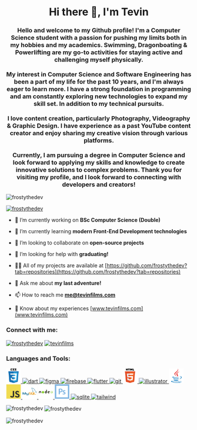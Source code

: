 
<h1 align="center">Hi there 👋, I'm Tevin</h1>

<!-- <img align="right" alt="Coding" width="400" src="https://cdn.dribbble.com/users/638428/screenshots/3641004/code2.gif"> -->

<h3 align="center">Hello and welcome to my Github profile! I'm a Computer Science student with a passion for pushing my limits both in my hobbies and my academics. Swimming, Dragonboating & Powerlifting are my go-to activities for staying active and challenging myself physically. <br><br>My interest in Computer Science and Software Engineering has been a part of my life for the past 10 years, and I'm always eager to learn more. I have a strong foundation in programming and am constantly exploring new technologies to expand my skill set. In addition to my technical pursuits. <br><br>I love content creation, particularly Photography, Videography & Graphic Design. I have experience as a past YouTube content creator and enjoy sharing my creative vision through various platforms. <br><br>Currently, I am pursuing a degree in Computer Science and look forward to applying my skills and knowledge to create innovative solutions to complex problems. Thank you for visiting my profile, and I look forward to connecting with developers and creators!</h3>

<p align="left"> <img src="https://komarev.com/ghpvc/?username=frostythedev&label=Profile%20views&color=0e75b6&style=flat" alt="frostythedev" /> </p>

<p align="left"> <a href="https://twitter.com/frostythedev" target="blank"><img src="https://img.shields.io/twitter/follow/frostythedev?logo=twitter&style=for-the-badge" alt="frostythedev" /></a> </p>

- 🔭 I’m currently working on **BSc Computer Science (Double)**

- 🌱 I’m currently learning **modern Front-End Development technologies**

- 👯 I’m looking to collaborate on **open-source projects**

- 🤝 I’m looking for help with **graduating!**

- 👨‍💻 All of my projects are available at [https://github.com/frostythedev?tab=repositories](https://github.com/frostythedev?tab=repositories)

- 💬 Ask me about **my last adventure!**

- 📫 How to reach me **me@tevinfilms.com**

- 📄 Know about my experiences [www.tevinfilms.com](www.tevinfilms.com)

<h3 align="left">Connect with me:</h3>
<p align="left">
<a href="https://twitter.com/frostythedev" target="blank"><img align="center" src="https://raw.githubusercontent.com/rahuldkjain/github-profile-readme-generator/master/src/images/icons/Social/twitter.svg" alt="frostythedev" height="30" width="40" /></a>
<a href="https://instagram.com/tevinfilms" target="blank"><img align="center" src="https://raw.githubusercontent.com/rahuldkjain/github-profile-readme-generator/master/src/images/icons/Social/instagram.svg" alt="tevinfilms" height="30" width="40" /></a>
</p>

<h3 align="left">Languages and Tools:</h3>
<p align="left"> <a href="https://www.w3schools.com/css/" target="_blank" rel="noreferrer"> <img src="https://raw.githubusercontent.com/devicons/devicon/master/icons/css3/css3-original-wordmark.svg" alt="css3" width="40" height="40"/> </a> <a href="https://dart.dev" target="_blank" rel="noreferrer"> <img src="https://www.vectorlogo.zone/logos/dartlang/dartlang-icon.svg" alt="dart" width="40" height="40"/> </a> <a href="https://www.figma.com/" target="_blank" rel="noreferrer"> <img src="https://www.vectorlogo.zone/logos/figma/figma-icon.svg" alt="figma" width="40" height="40"/> </a> <a href="https://firebase.google.com/" target="_blank" rel="noreferrer"> <img src="https://www.vectorlogo.zone/logos/firebase/firebase-icon.svg" alt="firebase" width="40" height="40"/> </a> <a href="https://flutter.dev" target="_blank" rel="noreferrer"> <img src="https://www.vectorlogo.zone/logos/flutterio/flutterio-icon.svg" alt="flutter" width="40" height="40"/> </a> <a href="https://git-scm.com/" target="_blank" rel="noreferrer"> <img src="https://www.vectorlogo.zone/logos/git-scm/git-scm-icon.svg" alt="git" width="40" height="40"/> </a> <a href="https://www.w3.org/html/" target="_blank" rel="noreferrer"> <img src="https://raw.githubusercontent.com/devicons/devicon/master/icons/html5/html5-original-wordmark.svg" alt="html5" width="40" height="40"/> </a> <a href="https://www.adobe.com/in/products/illustrator.html" target="_blank" rel="noreferrer"> <img src="https://www.vectorlogo.zone/logos/adobe_illustrator/adobe_illustrator-icon.svg" alt="illustrator" width="40" height="40"/> </a> <a href="https://www.java.com" target="_blank" rel="noreferrer"> <img src="https://raw.githubusercontent.com/devicons/devicon/master/icons/java/java-original.svg" alt="java" width="40" height="40"/> </a> <a href="https://developer.mozilla.org/en-US/docs/Web/JavaScript" target="_blank" rel="noreferrer"> <img src="https://raw.githubusercontent.com/devicons/devicon/master/icons/javascript/javascript-original.svg" alt="javascript" width="40" height="40"/> </a> <a href="https://www.mysql.com/" target="_blank" rel="noreferrer"> <img src="https://raw.githubusercontent.com/devicons/devicon/master/icons/mysql/mysql-original-wordmark.svg" alt="mysql" width="40" height="40"/> </a> <a href="https://nodejs.org" target="_blank" rel="noreferrer"> <img src="https://raw.githubusercontent.com/devicons/devicon/master/icons/nodejs/nodejs-original-wordmark.svg" alt="nodejs" width="40" height="40"/> </a> <a href="https://www.photoshop.com/en" target="_blank" rel="noreferrer"> <img src="https://raw.githubusercontent.com/devicons/devicon/master/icons/photoshop/photoshop-line.svg" alt="photoshop" width="40" height="40"/> </a> <a href="https://www.sqlite.org/" target="_blank" rel="noreferrer"> <img src="https://www.vectorlogo.zone/logos/sqlite/sqlite-icon.svg" alt="sqlite" width="40" height="40"/> </a> <a href="https://tailwindcss.com/" target="_blank" rel="noreferrer"> <img src="https://www.vectorlogo.zone/logos/tailwindcss/tailwindcss-icon.svg" alt="tailwind" width="40" height="40"/> </a> </p>

<p><img align="left" src="https://github-readme-stats.vercel.app/api/top-langs?username=frostythedev&show_icons=true&locale=en&layout=compact" alt="frostythedev" /></p>

<p>&nbsp;<img align="center" src="https://github-readme-stats.vercel.app/api?username=frostythedev&show_icons=true&locale=en" alt="frostythedev" /></p>

<p><img align="center" src="https://github-readme-streak-stats.herokuapp.com/?user=frostythedev&" alt="frostythedev" /></p>


